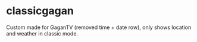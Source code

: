 # classicgagan
Custom made for GaganTV (removed time + date row), only shows location and weather in classic mode. 
